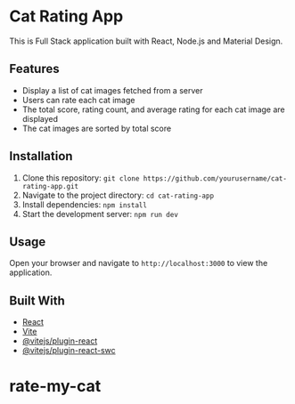 # Cat Rating App

This is Full Stack application built with React, Node.js and Material Design. 

## Features

- Display a list of cat images fetched from a server
- Users can rate each cat image
- The total score, rating count, and average rating for each cat image are displayed
- The cat images are sorted by total score

## Installation

1. Clone this repository: `git clone https://github.com/yourusername/cat-rating-app.git`
2. Navigate to the project directory: `cd cat-rating-app`
3. Install dependencies: `npm install`
4. Start the development server: `npm run dev`

## Usage

Open your browser and navigate to `http://localhost:3000` to view the application.

## Built With

- [React](https://reactjs.org/)
- [Vite](https://vitejs.dev/)
- [@vitejs/plugin-react](https://github.com/vitejs/vite-plugin-react/blob/main/packages/plugin-react/README.md)
- [@vitejs/plugin-react-swc](https://github.com/vitejs/vite-plugin-react-swc)
# rate-my-cat
